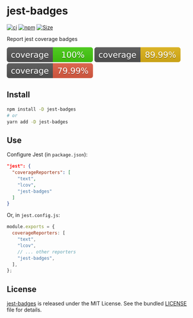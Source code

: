 # jest-badges

[![ci](https://github.com/justjavac/jest-badges/actions/workflows/ci.yml/badge.svg)](https://github.com/justjavac/jest-badges/actions/workflows/ci.yml)
[![npm][npm-badge]][npm-url]
[![Size][size-badge]][size]

Report jest coverage badges

![100](./badges/100.svg)
![89.99](./badges/89.99.svg)
![79.99](./badges/79.99.svg)

## Install

```sh
npm install -D jest-badges
# or
yarn add -D jest-badges
```

## Use

Configure Jest (in `package.json`):

```json
"jest": {
  "coverageReporters": [
    "text",
    "lcov",
    "jest-badges"
  ]
}
```

Or, in `jest.config.js`:

```js
module.exports = {
  coverageReporters: [
    "text",
    "lcov",
    // ... other reporters
    "jest-badges",
  ],
};
```

## License

[jest-badges](https://github.com/justjavac/jest-badges) is released under the
MIT License. See the bundled [LICENSE](./LICENSE) file for details.

[size-badge]: https://img.shields.io/bundlephobia/minzip/jest-badges.svg
[size]: https://bundlephobia.com/result?p=jest-badges
[npm-badge]: https://img.shields.io/npm/v/jest-badges.svg
[npm-url]: https://npmjs.com/package/jest-badges
